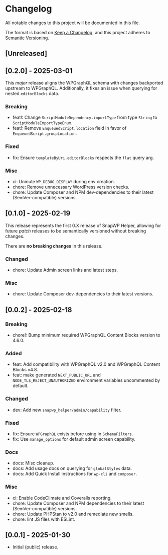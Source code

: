 # Changelog
All notable changes to this project will be documented in this file.

The format is based on [Keep a Changelog](https://keepachangelog.com/en/1.1.0/),
and this project adheres to [Semantic Versioning](./README.md#updating-and-versioning).

## [Unreleased]

## [0.2.0] - 2025-03-01

This _major_ release aligns the WPGraphQL schema with changes backported upstream to WPGraphQL. Additionally, it fixes an issue when querying for nested `editorBlocks` data.

### Breaking
- feat!: Change `ScriptModuleDependency.importType` from type `String` to `ScriptModuleImportTypeEnum`.
- feat!: Remove `EnqueuedScript.location` field in favor of `EnqueuedScript.groupLocation`.

### Fixed

- fix: Ensure `templateByUri.editorBlocks` respects the `flat` query arg.

### Misc
- ci: Unmute `WP_DEBUG_DISPLAY` during env creation.
- chore: Remove unnecessary WordPress version checks.
- chore: Update Composer and NPM dev-dependencies to their latest (SemVer-compatible) versions.

## [0.1.0] - 2025-02-19

This release represents the first 0.X release of SnapWP Helper, allowing for future _patch_ releases to be semantically versioned without breaking changes.

There are **no breaking changes** in this release.

### Changed
- chore: Update Admin screen links and latest steps.

### Misc
- chore: Update Composer dev-dependencies to their latest versions.

## [0.0.2] - 2025-02-18

### Breaking
- chore!: Bump minimum required WPGraphQL Content Blocks version to 4.6.0.

### Added
- feat: Add compatibility with WPGraphQL v2.0 and WPGraphQL Content Blocks v4.8.
- feat: make generated `NEXT_PUBLIC_URL` and `NODE_TLS_REJECT_UNAUTHORIZED` environment variables uncommented by default.

### Changed
- dev: Add new `snapwp_helper/admin/capability` filter.

### Fixed
- fix: Ensure `WPGraphQL` exists before using in `SchemaFilters`.
- fix: Use `manage_options` for default admin screen capability.

### Docs
- docs: Misc cleanup.
- docs: Add usage docs on querying for `globalStyles` data.
- docs: Add Quick Install instructions for `wp-cli` and `composer`.

### Misc
- ci: Enable CodeClimate and Coveralls reporting.
- chore: Update Composer and NPM dependencies to their latest (SemVer-compatible) versions.
- chore: Update PHPStan to v2.0 and remediate new smells.
- chore: lint JS files with ESLint.

## [0.0.1] - 2025-01-30

- Initial (public) release.
